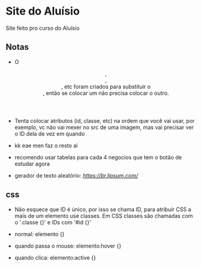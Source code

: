 # Site do Aluísio

Site feito pro curso do Aluísio

## Notas

- O <header>, <section>, <footer>, etc foram criados para substituir o <div>, então se colocar um não precisa colocar o outro.

- Tenta colocar atributos (id, classe, etc) na ordem que você vai usar, por exemplo, vc não vai mexer no src de uma imagem, mas vai precisar ver o ID dela de vez em quando

- kk eae men faz o resto ai

- recomendo usar tabelas para cada 4 negocios que tem o botão de estudar agora

- gerador de texto aleatório: *https://br.lipsum.com/*

## css
- Não esquece que ID é único, por isso se chama ID, para atribuir CSS a mais de um elemento use classes. Em CSS classes são chamadas com o '.classe {}' e IDs com '#id {}'

- normal: elemento {}
- quando passa o mouse: elemento:hover {}
- quando clica: elemento:active {}